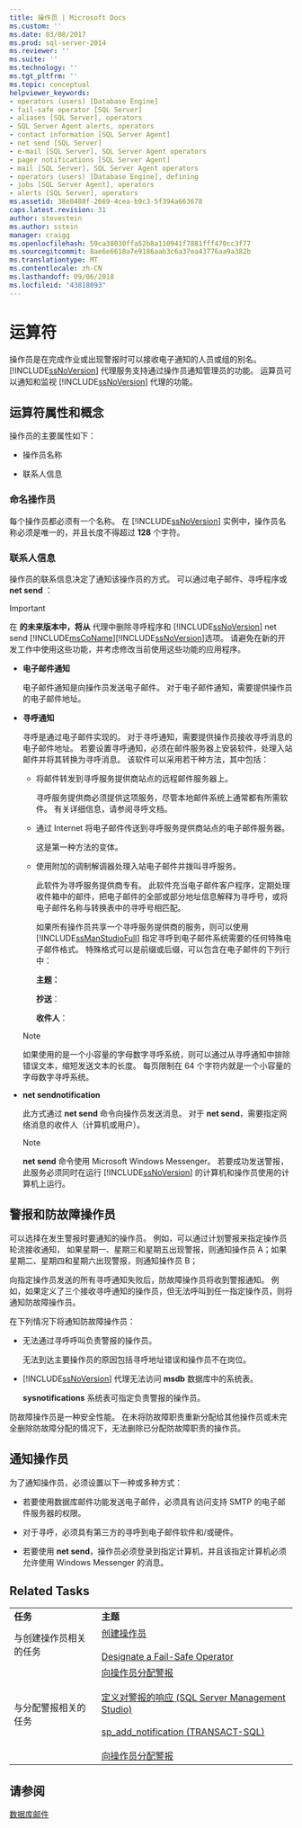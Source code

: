 ```yaml
---
title: 操作员 | Microsoft Docs
ms.custom: ''
ms.date: 03/08/2017
ms.prod: sql-server-2014
ms.reviewer: ''
ms.suite: ''
ms.technology: ''
ms.tgt_pltfrm: ''
ms.topic: conceptual
helpviewer_keywords:
- operators (users) [Database Engine]
- fail-safe operator [SQL Server]
- aliases [SQL Server], operators
- SQL Server Agent alerts, operators
- contact information [SQL Server Agent]
- net send [SQL Server]
- e-mail [SQL Server], SQL Server Agent operators
- pager notifications [SQL Server Agent]
- mail [SQL Server], SQL Server Agent operators
- operators (users) [Database Engine], defining
- jobs [SQL Server Agent], operators
- alerts [SQL Server], operators
ms.assetid: 38e8488f-2669-4cea-b9c3-5f394a663678
caps.latest.revision: 31
author: stevestein
ms.author: sstein
manager: craigg
ms.openlocfilehash: 59ca38030ffa52b8a110941f7881fff470cc3f77
ms.sourcegitcommit: 8ae6e6618a7e9186aab3c6a37ea43776aa9a382b
ms.translationtype: MT
ms.contentlocale: zh-CN
ms.lasthandoff: 09/06/2018
ms.locfileid: "43818093"
---
```

# <a name="operators"></a>运算符
  操作员是在完成作业或出现警报时可以接收电子通知的人员或组的别名。 [!INCLUDE[ssNoVersion](../../includes/ssnoversion-md.md)] 代理服务支持通过操作员通知管理员的功能。 运算员可以通知和监视 [!INCLUDE[ssNoVersion](../../includes/ssnoversion-md.md)] 代理的功能。  
  
## <a name="operator-attributes-and-concepts"></a>运算符属性和概念  
 操作员的主要属性如下：  
  
-   操作员名称  
  
-   联系人信息  
  
### <a name="naming-an-operator"></a>命名操作员  
 每个操作员都必须有一个名称。 在 [!INCLUDE[ssNoVersion](../../includes/ssnoversion-md.md)] 实例中，操作员名称必须是唯一的，并且长度不得超过 **128** 个字符。  
  
### <a name="contact-information"></a>联系人信息  
 操作员的联系信息决定了通知该操作员的方式。 可以通过电子邮件、寻呼程序或 **net send** ：  
  
> [!IMPORTANT]  
>  在 **的未来版本中，将从** 代理中删除寻呼程序和 [!INCLUDE[ssNoVersion](../../includes/ssnoversion-md.md)] net send [!INCLUDE[msCoName](../../includes/msconame-md.md)][!INCLUDE[ssNoVersion](../../includes/ssnoversion-md.md)]选项。 请避免在新的开发工作中使用这些功能，并考虑修改当前使用这些功能的应用程序。  
  
-   **电子邮件通知**  
  
     电子邮件通知是向操作员发送电子邮件。 对于电子邮件通知，需要提供操作员的电子邮件地址。  
  
-   **寻呼通知**  
  
     寻呼是通过电子邮件实现的。 对于寻呼通知，需要提供操作员接收寻呼消息的电子邮件地址。 若要设置寻呼通知，必须在邮件服务器上安装软件，处理入站邮件并将其转换为寻呼消息。 该软件可以采用若干种方法，其中包括：  
  
    -   将邮件转发到寻呼服务提供商站点的远程邮件服务器上。  
  
         寻呼服务提供商必须提供这项服务，尽管本地邮件系统上通常都有所需软件。 有关详细信息，请参阅寻呼文档。  
  
    -   通过 Internet 将电子邮件传送到寻呼服务提供商站点的电子邮件服务器。  
  
         这是第一种方法的变体。  
  
    -   使用附加的调制解调器处理入站电子邮件并拨叫寻呼服务。  
  
         此软件为寻呼服务提供商专有。 此软件充当电子邮件客户程序，定期处理收件箱中的邮件，把电子邮件的全部或部分地址信息解释为寻呼号，或将电子邮件名称与转换表中的寻呼号相匹配。  
  
         如果所有操作员共享一个寻呼服务提供商的服务，则可以使用 [!INCLUDE[ssManStudioFull](../../includes/ssmanstudiofull-md.md)] 指定寻呼到电子邮件系统需要的任何特殊电子邮件格式。 特殊格式可以是前缀或后缀，可以包含在电子邮件的下列行中：  
  
         **主题：**  
  
         **抄送**：  
  
         **收件人**：  
  
    > [!NOTE]  
    >  如果使用的是一个小容量的字母数字寻呼系统，则可以通过从寻呼通知中排除错误文本，缩短发送文本的长度。 每页限制在 64 个字符内就是一个小容量的字母数字寻呼系统。  
  
-   **net sendnotification**  
  
     此方式通过 **net send** 命令向操作员发送消息。 对于 **net send**，需要指定网络消息的收件人（计算机或用户）。  
  
    > [!NOTE]  
    >  **net send** 命令使用 Microsoft Windows Messenger。 若要成功发送警报，此服务必须同时在运行 [!INCLUDE[ssNoVersion](../../includes/ssnoversion-md.md)] 的计算机和操作员使用的计算机上运行。  
  
## <a name="alerting-and-fail-safe-operators"></a>警报和防故障操作员  
 可以选择在发生警报时要通知的操作员。 例如，可以通过计划警报来指定操作员轮流接收通知， 如果星期一、星期三和星期五出现警报，则通知操作员 A；如果星期二、星期四和星期六出现警报，则通知操作员 B；  
  
 向指定操作员发送的所有寻呼通知失败后，防故障操作员将收到警报通知。 例如，如果定义了三个接收寻呼通知的操作员，但无法呼叫到任一指定操作员，则将通知防故障操作员。  
  
 在下列情况下将通知防故障操作员：  
  
-   无法通过寻呼呼叫负责警报的操作员。  
  
     无法到达主要操作员的原因包括寻呼地址错误和操作员不在岗位。  
  
-   [!INCLUDE[ssNoVersion](../../includes/ssnoversion-md.md)] 代理无法访问 **msdb** 数据库中的系统表。  
  
     **sysnotifications** 系统表可指定负责警报的操作员。  
  
 防故障操作员是一种安全性能。 在未将防故障职责重新分配给其他操作员或未完全删除防故障分配的情况下，无法删除已分配防故障职责的操作员。  
  
## <a name="notifying-an-operator"></a>通知操作员  
 为了通知操作员，必须设置以下一种或多种方式：  
  
-   若要使用数据库邮件功能发送电子邮件，必须具有访问支持 SMTP 的电子邮件服务器的权限。  
  
-   对于寻呼，必须具有第三方的寻呼到电子邮件软件和/或硬件。  
  
-   若要使用 **net send**，操作员必须登录到指定计算机，并且该指定计算机必须允许使用 Windows Messenger 的消息。  
  
## <a name="related-tasks"></a>Related Tasks  
  
|||  
|-|-|  
|**任务**|**主题**|  
|与创建操作员相关的任务|[创建操作员](create-an-operator.md)<br /><br /> [Designate a Fail-Safe Operator](designate-a-fail-safe-operator.md)|  
|与分配警报相关的任务|[向操作员分配警报](assign-alerts-to-an-operator.md)<br /><br /> [定义对警报的响应 (SQL Server Management Studio)](define-the-response-to-an-alert-sql-server-management-studio.md)<br /><br /> [sp_add_notification &#40;TRANSACT-SQL&#41;](/sql/relational-databases/system-stored-procedures/sp-add-notification-transact-sql)<br /><br /> [向操作员分配警报](assign-alerts-to-an-operator.md)|  
  
## <a name="see-also"></a>请参阅  
 [数据库邮件](../../relational-databases/database-mail/database-mail.md)  
  
  
